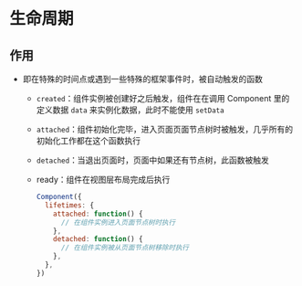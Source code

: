 # 生命周期

## 作用

+ 即在特殊的时间点或遇到一些特殊的框架事件时，被自动触发的函数

  - `created`：组件实例被创建好之后触发，组件在在调用 Component 里的定义数据 `data` 来实例化数据，此时不能使用 `setData`

  - `attached`：组件初始化完毕，进入页面页面节点树时被触发，几乎所有的初始化工作都在这个函数执行

  - `detached`：当退出页面时，页面中如果还有节点树，此函数被触发

  - ready：组件在视图层布局完成后执行

    ```js
    Component({
      lifetimes: {
        attached: function() {
          // 在组件实例进入页面节点树时执行
        },
        detached: function() {
          // 在组件实例被从页面节点树移除时执行
        },
      },
    })
    ```
